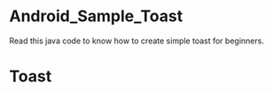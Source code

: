 # Android_Sample_Toast
Read this java code to know how to create simple toast for beginners.
# Toast 

